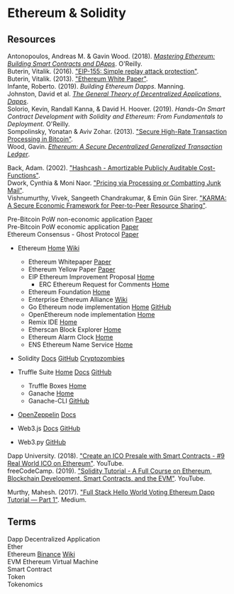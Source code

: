 # Ethereum & Solidity

## Resources

Antonopoulos, Andreas M. & Gavin Wood. (2018). [_Mastering Ethereum: Building Smart Contracts and DApps_](https://github.com/ethereumbook/ethereumbook.git). O'Reilly.<br>
Buterin, Vitalik. (2016). ["EIP-155: Simple replay attack protection"](https://eips.ethereum.org/EIPS/eip-155).<br>
Buterin, Vitalik. (2013). ["Ethereum White Paper"](https://ethereum.org/whitepaper/).<br>
Infante, Roberto. (2019). _Building Ethereum Dapps_. Manning.<br>
Johnston, David et al. [_The General Theory of Decentralized Applications, Dapps_](https://github.com/DavidJohnstonCEO/DecentralizedApplications).<br>
Solorio, Kevin, Randall Kanna, & David H. Hoover. (2019). _Hands-On Smart Contract Development with Solidity and Ethereum: From Fundamentals to Deployment_. O'Reilly.<br>
Sompolinsky, Yonatan & Aviv Zohar. (2013). ["Secure High-Rate Transaction Processing in Bitcoin"](https://eprint.iacr.org/2013/881).<br>
Wood, Gavin. [_Ethereum: A Secure Decentralized Generalized Transaction Ledger_](https://ethereum.github.io/yellowpaper/paper.pdf).<br>

Back, Adam. (2002). ["Hashcash - Amortizable Publicly Auditable Cost-Functions"](http://www.hashcash.org/papers/amortizable.pdf).<br>
Dwork, Cynthia & Moni Naor. ["Pricing via Processing or Combatting Junk Mail"](http://www.wisdom.weizmann.ac.il/~naor/PAPERS/pvp.pdf).<br>
Vishnumurthy, Vivek, Sangeeth Chandrakumar, & Emin Gün Sirer. ["KARMA: A Secure Economic Framework for Peer-to-Peer Resource Sharing"](https://www.cs.cornell.edu/people/egs/papers/karma.pdf).<br>

Pre-Bitcoin PoW non-economic application [Paper](http://www.wisdom.weizmann.ac.il/~naor/PAPERS/pvp.pdf)<br>
Pre-Bitcoin PoW economic application [Paper](https://www.cs.cornell.edu/people/egs/papers/karma.pdf)<br>
Ethereum Consensus - Ghost Protocol [Paper](https://eprint.iacr.org/2013/881)<br>

* Ethereum [Home](https://ethereum.org/en/) [Wiki](https://en.wikipedia.org/wiki/Ethereum)
  * Ethereum Whitepaper [Paper](https://ethereum.org/whitepaper/)
  * Ethereum Yellow Paper [Paper](https://ethereum.github.io/yellowpaper/paper.pdf)
  * EIP Ethereum Improvement Proposal [Home](https://eips.ethereum.org)
    * ERC Ethereum Request for Comments [Home](https://eips.ethereum.org/erc)
  * Ethereum Foundation [Home](https://ethereum.foundation)
  * Enterprise Ethereum Alliance [Wiki](https://entethalliance.org)
  * Go Ethereum node implementation [Home](https://geth.ethereum.org) [GitHub](https://github.com/ethereum/go-ethereum)
  * OpenEthereum node implementation [Home](https://openethereum.org)
  * Remix IDE [Home](https://remix-project.org/)
  * Etherscan Block Explorer [Home](https://etherscan.io/)
  * Ethereum Alarm Clock [Home](https://www.ethereum-alarm-clock.com)
  * ENS Ethereum Name Service [Home](https://ens.domains)

* Solidity [Docs](https://docs.soliditylang.org/en/latest/) [GitHub](https://github.com/ethereum/solidity.git) [Cryptozombies](https://cryptozombies.io)
* Truffle Suite [Home](https://www.trufflesuite.com) [Docs](https://www.trufflesuite.com/docs) [GitHub](https://github.com/trufflesuite/truffle)
  * Truffle Boxes [Home](https://www.trufflesuite.com/boxes)
  * Ganache [Home](https://www.trufflesuite.com/ganache)
  * Ganache-CLI [GitHub](https://github.com/trufflesuite/ganache-cli/)
* [OpenZeppelin](https://openzeppelin.com) [Docs](https://docs.openzeppelin.com/openzeppelin/)

* Web3.js [Docs](https://web3js.readthedocs.io/en/v1.3.4/) [GitHub](https://github.com/ChainSafe/web3.js)
* Web3.py [GitHub](https://github.com/ethereum/web3.py.git)



Dapp University. (2018). ["Create an ICO Presale with Smart Contracts - #9 Real World ICO on Ethereum"](https://www.youtube.com/watch?v=uPeRwDvkuCs). YouTube.<br>
freeCodeCamp. (2019). ["Solidity Tutorial - A Full Course on Ethereum, Blockchain Development, Smart Contracts, and the EVM"](https://www.youtube.com/watch?v=ipwxYa-F1uY). YouTube.<br>

Murthy, Mahesh. (2017). ["Full Stack Hello World Voting Ethereum Dapp Tutorial — Part 1"](https://medium.com/@mvmurthy/full-stack-hello-world-voting-ethereum-dapp-tutorial-part-1-40d2d0d807c2). Medium.<br>



## Terms

Dapp Decentralized Application<br>
Ether<br>
Ethereum [Binance](https://academy.binance.com/en/articles/what-is-ethereum) [Wiki](https://en.wikipedia.org/wiki/Ethereum)<br>
EVM Ethereum Virtual Machine<br>
Smart Contract<br>
Token<br>
Tokenomics<br>
